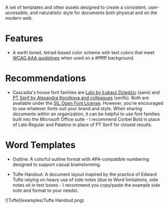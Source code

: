 A set of templates and other assets designed to create a consistent, user-accessible, and naturalistic style for documents both physical and on the modern web.

# Features
- A earth toned, tetrad-based color scheme with text colors that meet [WCAG AAA guidelines](http://colorsafe.co/) when used on a #ffffff background.

# Recommendations 
- Cascadia's house font families are [Lato by Łukasz Dziedzic](http://www.latofonts.com/lato-free-fonts/) (sans) and [PT Serif by Alexandra Korolkova and colleagues](https://old.paratype.com/public/) (serifs). Both are available under the [SIL Open Font License](https://scripts.sil.org/cms/scripts/page.php?item_id=OFL_web).  However, you're encouraged to use whatever fonts suit your brand and style. When sharing documents within an organization, it can be helpful to use font families built into the Microsoft Office suite - I recommend Corbel Bold in place of Lato Regular and Palatino in place of PT Serif for closest results.

# Word Templates
- Outline: A colorful outline format with APA-compatible numbering designed to support casual brainstorming.

- Tufte Handout: A document layout inspired by the practice of Edward Tufte relying on heavy use of side notes (due to Word limitations, side notes sit in text boxes - I recommend you copy/paste the example side note and format to your needs).

![Tufte](examples/Tufte Handout.png)

